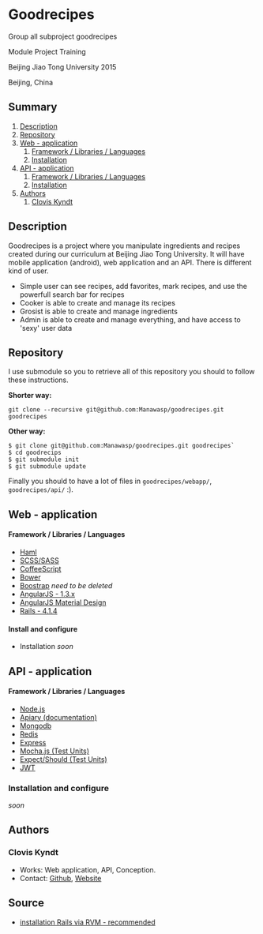 # Goodrecipes

Group all subproject goodrecipes

Module Project Training

Beijing Jiao Tong University 2015

Beijing, China

## Summary

1. [Description](https://github.com/Manawasp/goodrecipes#description)
2. [Repository](https://github.com/Manawasp/goodrecipes#repository)
3. [Web - application](https://github.com/Manawasp/goodrecipes#web---application)
	1. [Framework / Libraries / Languages](https://github.com/Manawasp/goodrecipes#framework--libraries--languages)
	2. [Installation](https://github.com/Manawasp/goodrecipes#install-and-configure)
4. [API - application](https://github.com/Manawasp/goodrecipes#api---application)
	1. [Framework / Libraries / Languages](https://github.com/Manawasp/goodrecipes#framework--libraries--languages-1)
	2. [Installation](https://github.com/Manawasp/goodrecipes#install-and-configure-1)
5. [Authors](https://github.com/Manawasp/goodrecipes#authors)
	1. [Clovis Kyndt](https://github.com/Manawasp/goodrecipes#clovis-kyndt)

## Description

Goodrecipes is a project where you manipulate ingredients and recipes created during our curriculum at Beijing Jiao Tong University. It will have mobile application (android), web application and an API. There is different kind of user.
- Simple user can see recipes, add favorites, mark recipes, and use the powerfull search bar for recipes
- Cooker is able to create and manage its recipes
- Grosist is able to create and manage ingredients
- Admin is able to create and manage everything, and have access to 'sexy' user data

## Repository

I use submodule so you to retrieve all of this repository you should to follow these instructions.

**Shorter way:**

`git clone --recursive git@github.com:Manawasp/goodrecipes.git goodrecipes`

**Other way:**

```
$ git clone git@github.com:Manawasp/goodrecipes.git goodrecipes`
$ cd goodrecips
$ git submodule init
$ git submodule update
```

Finally you should to have a lot of files in `goodrecipes/webapp/`, `goodrecipes/api/` :).

## Web - application

#### Framework / Libraries / Languages

- [Haml](http://haml.info/)
- [SCSS/SASS](http://sass-lang.com/)
- [CoffeeScript](http://coffeescript.org/)
- [Bower](http://bower.io/)
- [Boostrap](http://getbootstrap.com/) _need to be deleted_
- [AngularJS - 1.3.x](http://angularjs.org)
- [AngularJS Material Design](http://material.angularjs.org)
- [Rails - 4.1.4](http://rubyonrails.org/)

#### Install and configure

- Installation _soon_

## API - application

#### Framework / Libraries / Languages

- [Node.js](https://nodejs.org/)
- [Apiary (documentation)](http://docs.foodapicn.apiary.io/)
- [Mongodb](https://www.mongodb.org/)
- [Redis](http://redis.io/)
- [Express](http://expressjs.com/)
- [Mocha.js (Test Units)](http://mochajs.org/)
- [Expect/Should (Test Units)](http://chaijs.com/api/bdd/)
- [JWT](jwt.io)

### Installation and configure

_soon_

## Authors

### Clovis Kyndt

- Works: Web application, API, Conception.
- Contact: [Github](https://github.com/Manawasp), [Website](http://cloviskyndt.com)

## Source

- [installation Rails via RVM - recommended](http://doc.ubuntu-fr.org/rubyonrails)
